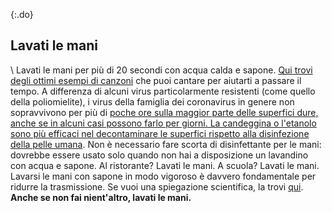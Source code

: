 {:.do} 
 ## Lavati le mani 

\ Lavati le mani per più di 20 secondi con acqua calda e sapone. [Qui trovi degli ottimi esempi di canzoni](https://www.seattletimes.com/life/wellness/coronavirus-prevention-10-awesome-tunes-to-sing-while-you-wash-your-hands/?utm_medium=social&utm_campaign=owned_echobox_tw_m&utm_source=Twitter#Echobox=1583369786) che puoi cantare per aiutarti a passare il tempo. A differenza di alcuni virus particolarmente resistenti (come quello della poliomielite), i virus della famiglia dei coronavirus in genere non sopravvivono per più di [poche ore sulla maggior parte delle superfici dure, anche se in alcuni casi possono farlo per giorni. La candeggina o l'etanolo sono più efficaci nel decontaminare le superfici rispetto alla disinfezione della pelle umana](https://www.journalofhospitalinfection.com/article/S0195-6701(20)30046-3/fulltext). Non è necessario fare scorta di disinfettante per le mani: dovrebbe essere usato solo quando non hai a disposizione un lavandino con acqua e sapone. Al ristorante? Lavati le mani. A scuola? Lavati le mani. Lavarsi le mani con sapone in modo vigoroso è davvero fondamentale per ridurre la trasmissione. Se vuoi una spiegazione scientifica, la trovi [qui](https://twitter.com/PalliThordarson/status/1236549305189597189). 
 **Anche se non fai nient'altro, lavati le mani.**
